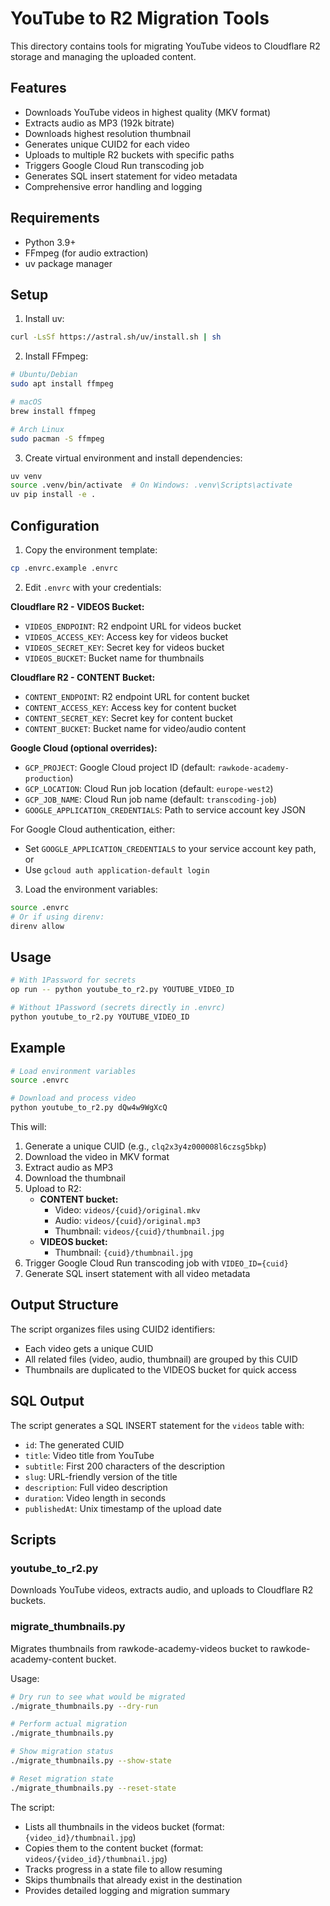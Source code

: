 # YouTube to R2 Migration Tools

This directory contains tools for migrating YouTube videos to Cloudflare R2 storage and managing the uploaded content.

## Features

- Downloads YouTube videos in highest quality (MKV format)
- Extracts audio as MP3 (192k bitrate)
- Downloads highest resolution thumbnail
- Generates unique CUID2 for each video
- Uploads to multiple R2 buckets with specific paths
- Triggers Google Cloud Run transcoding job
- Generates SQL insert statement for video metadata
- Comprehensive error handling and logging

## Requirements

- Python 3.9+
- FFmpeg (for audio extraction)
- uv package manager

## Setup

1. Install uv:
```bash
curl -LsSf https://astral.sh/uv/install.sh | sh
```

2. Install FFmpeg:
```bash
# Ubuntu/Debian
sudo apt install ffmpeg

# macOS
brew install ffmpeg

# Arch Linux
sudo pacman -S ffmpeg
```

3. Create virtual environment and install dependencies:
```bash
uv venv
source .venv/bin/activate  # On Windows: .venv\Scripts\activate
uv pip install -e .
```

## Configuration

1. Copy the environment template:
```bash
cp .envrc.example .envrc
```

2. Edit `.envrc` with your credentials:

**Cloudflare R2 - VIDEOS Bucket:**
- `VIDEOS_ENDPOINT`: R2 endpoint URL for videos bucket
- `VIDEOS_ACCESS_KEY`: Access key for videos bucket
- `VIDEOS_SECRET_KEY`: Secret key for videos bucket
- `VIDEOS_BUCKET`: Bucket name for thumbnails

**Cloudflare R2 - CONTENT Bucket:**
- `CONTENT_ENDPOINT`: R2 endpoint URL for content bucket
- `CONTENT_ACCESS_KEY`: Access key for content bucket
- `CONTENT_SECRET_KEY`: Secret key for content bucket
- `CONTENT_BUCKET`: Bucket name for video/audio content

**Google Cloud (optional overrides):**
- `GCP_PROJECT`: Google Cloud project ID (default: `rawkode-academy-production`)
- `GCP_LOCATION`: Cloud Run job location (default: `europe-west2`)
- `GCP_JOB_NAME`: Cloud Run job name (default: `transcoding-job`)
- `GOOGLE_APPLICATION_CREDENTIALS`: Path to service account key JSON

For Google Cloud authentication, either:
- Set `GOOGLE_APPLICATION_CREDENTIALS` to your service account key path, or
- Use `gcloud auth application-default login`

3. Load the environment variables:
```bash
source .envrc
# Or if using direnv:
direnv allow
```

## Usage

```bash
# With 1Password for secrets
op run -- python youtube_to_r2.py YOUTUBE_VIDEO_ID

# Without 1Password (secrets directly in .envrc)
python youtube_to_r2.py YOUTUBE_VIDEO_ID
```

## Example

```bash
# Load environment variables
source .envrc

# Download and process video
python youtube_to_r2.py dQw4w9WgXcQ
```

This will:
1. Generate a unique CUID (e.g., `clq2x3y4z000008l6czsg5bkp`)
2. Download the video in MKV format
3. Extract audio as MP3
4. Download the thumbnail
5. Upload to R2:
   - **CONTENT bucket:**
     - Video: `videos/{cuid}/original.mkv`
     - Audio: `videos/{cuid}/original.mp3`
     - Thumbnail: `videos/{cuid}/thumbnail.jpg`
   - **VIDEOS bucket:**
     - Thumbnail: `{cuid}/thumbnail.jpg`
6. Trigger Google Cloud Run transcoding job with `VIDEO_ID={cuid}`
7. Generate SQL insert statement with all video metadata

## Output Structure

The script organizes files using CUID2 identifiers:
- Each video gets a unique CUID
- All related files (video, audio, thumbnail) are grouped by this CUID
- Thumbnails are duplicated to the VIDEOS bucket for quick access

## SQL Output

The script generates a SQL INSERT statement for the `videos` table with:
- `id`: The generated CUID
- `title`: Video title from YouTube
- `subtitle`: First 200 characters of the description
- `slug`: URL-friendly version of the title
- `description`: Full video description
- `duration`: Video length in seconds
- `publishedAt`: Unix timestamp of the upload date

## Scripts

### youtube_to_r2.py
Downloads YouTube videos, extracts audio, and uploads to Cloudflare R2 buckets.

### migrate_thumbnails.py
Migrates thumbnails from rawkode-academy-videos bucket to rawkode-academy-content bucket.

Usage:
```bash
# Dry run to see what would be migrated
./migrate_thumbnails.py --dry-run

# Perform actual migration
./migrate_thumbnails.py

# Show migration status
./migrate_thumbnails.py --show-state

# Reset migration state
./migrate_thumbnails.py --reset-state
```

The script:
- Lists all thumbnails in the videos bucket (format: `{video_id}/thumbnail.jpg`)
- Copies them to the content bucket (format: `videos/{video_id}/thumbnail.jpg`)
- Tracks progress in a state file to allow resuming
- Skips thumbnails that already exist in the destination
- Provides detailed logging and migration summary
